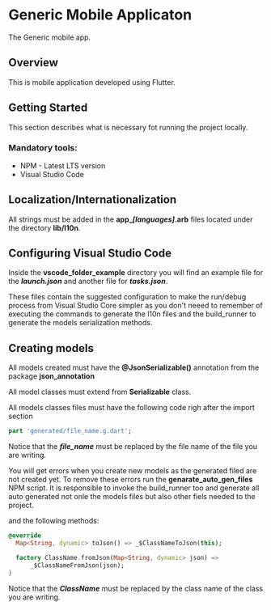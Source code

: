# Generic Mobile Applicaton

The Generic mobile app.

## Overview

This is mobile application developed using Flutter.

## Getting Started

This section describes what is necessary fot running the project locally.

### Mandatory tools:

- NPM - Latest LTS version
- Visual Studio Code

## Localization/Internationalization

All strings must be added in the **app_*[languages]*.arb** files located under the directory **lib/l10n**.

## Configuring Visual Studio Code

Inside the **vscode_folder_example** directory you will find an example file for the ***launch.json*** and another file for ***tasks.json***. 

These files contain the suggested configuration to make the run/debug process from Visual Studio Core simpler as you don't neeed to remember of executing the commands to generate the l10n files and the build_runner to generate the models serialization methods.

## Creating models
All models created must have the **@JsonSerializable()** annotation from the package **json_annotation** 

All model classes must extend from **Serializable** class.

All models classes files must have the following code righ after the import section

``` dart
part 'generated/file_name.g.dart';
```

Notice that the ***file_name*** must be replaced by the file name of the file you are writing.

You will get errors when you create new models as the generated filed are not created yet. To remove these errors run the **genarate_auto_gen_files** NPM script. It is responsible to invoke the build_runner too and generate all auto generated not onle the models files but also other fiels needed to the project.

and the following methods:

``` dart
@override
  Map<String, dynamic> toJson() => _$ClassNameToJson(this);

  factory ClassName.fromJson(Map<String, dynamic> json) =>
      _$ClassNameFromJson(json);
}
```

Notice that the ***ClassName*** must be replaced by the class name of the class you are writing.
